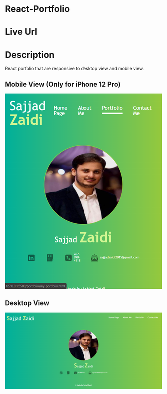 # React-Portfolio


# Live Url


# Description
React porfolio that are responsive to desktop view and mobile view.


## Mobile View (Only for iPhone 12 Pro)

![Personal profile. Mobile View](./src/public/assets/images/sajjazaidi2015.github.io_sajjadzaidi2015.github.io_index.html(iPhone%2012%20Pro).png)

## Desktop View

![Personal profile. Desktop View](./src/public/assets/images/sajjazaidi2015.github.io_sajjadzaidi2015.github.io_index.html.png)